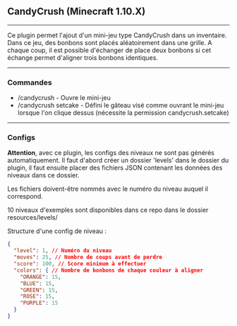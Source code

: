 ## CandyCrush (Minecraft 1.10.X)

---

Ce plugin permet l'ajout d'un mini-jeu type CandyCrush dans un inventaire. 
Dans ce jeu, des bonbons sont placés aléatoirement dans une grille.
A chaque coup, il est possible d'échanger de place deux bonbons si cet
échange permet d'aligner trois bonbons identiques.

---
### Commandes

- /candycrush - Ouvre le mini-jeu
- /candycrush setcake - Défini le gâteau visé comme ouvrant le mini-jeu lorsque l'on clique dessus
  (nécessite la permission candycrush.setcake)

---

### Configs
**Attention**, avec ce plugin, les configs des niveaux ne sont pas générés automatiquement.
Il faut d'abord créer un dossier 'levels' dans le dossier du plugin, il faut ensuite placer
des fichiers JSON contenant les données des niveaux dans ce dossier.

Les fichiers doivent-être nommés avec le numéro du niveau auquel il correspond.

10 niveaux d'exemples sont disponibles dans ce repo dans le dossier resources/levels/

Structure d'une config de niveau : 

```JSON
{
  "level": 1, // Numéro du niveau
  "moves": 25, // Nombre de coups avant de perdre
  "score": 100, // Score minimum à effectuer
  "colors": { // Nombre de bonbons de chaque couleur à aligner
    "ORANGE": 15,
    "BLUE": 15,
    "GREEN": 15,
    "ROSE": 15,
    "PURPLE": 15
  }
}
```